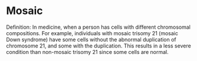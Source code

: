 # Mosaic

Definition: In medicine, when a person has cells with different chromosomal compositions. For example, individuals with mosaic trisomy 21 (mosaic Down syndrome) have some cells without the abnormal duplication of chromosome 21, and some with the duplication. This results in a less severe condition than non-mosaic trisomy 21 since some cells are normal.